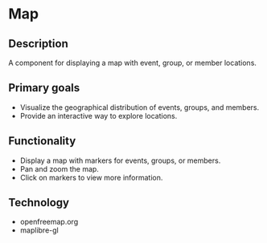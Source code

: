 # Map

## Description

A component for displaying a map with event, group, or member locations.

## Primary goals

- Visualize the geographical distribution of events, groups, and members.
- Provide an interactive way to explore locations.

## Functionality

- Display a map with markers for events, groups, or members.
- Pan and zoom the map.
- Click on markers to view more information.

## Technology

- openfreemap.org
- maplibre-gl

